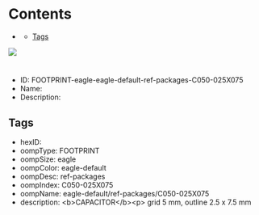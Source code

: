 



Contents
========

* [](#)
	* [Tags](#tags)
  
![][im]
# 

- ID: FOOTPRINT-eagle-eagle-default-ref-packages-C050-025X075
- Name: 
- Description: 

## Tags

- hexID: 
- oompType: FOOTPRINT
- oompSize: eagle
- oompColor: eagle-default
- oompDesc: ref-packages
- oompIndex: C050-025X075
- oompName: eagle-default/ref-packages/C050-025X075
- description: &lt;b&gt;CAPACITOR&lt;/b&gt;&lt;p&gt;&#xD;
grid 5 mm, outline 2.5 x 7.5 mm



[im]: image.png
